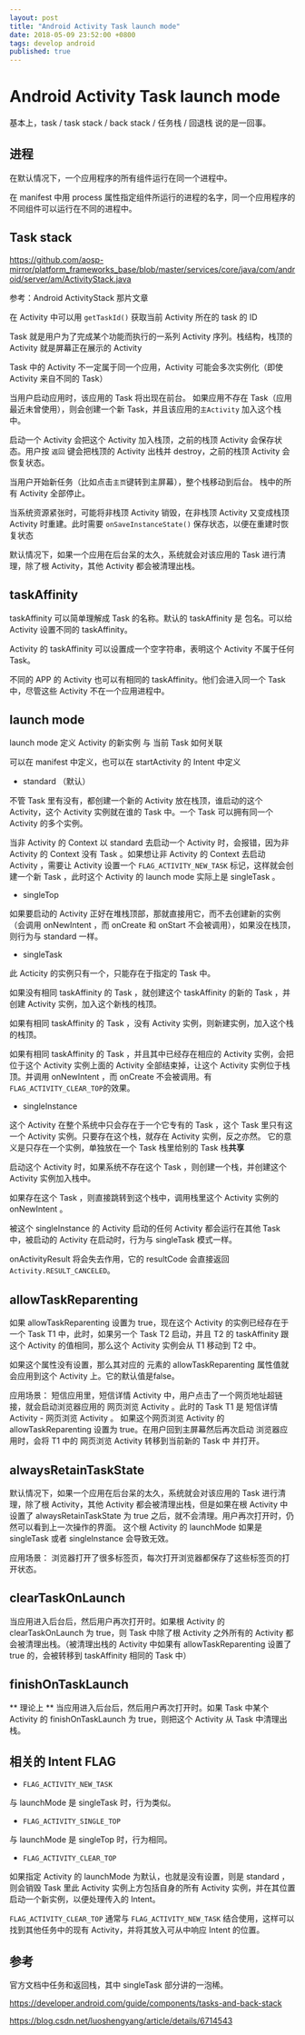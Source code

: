 ```yaml
---
layout: post
title: "Android Activity Task launch mode"
date: 2018-05-09 23:52:00 +0800
tags: develop android
published: true
---
```

# Android Activity Task launch mode

基本上，task / task stack / back stack / 任务栈 / 回退栈 说的是一回事。

## 进程

在默认情况下，一个应用程序的所有组件运行在同一个进程中。

在 manifest 中用 process 属性指定组件所运行的进程的名字，同一个应用程序的不同组件可以运行在不同的进程中。

## Task stack

<https://github.com/aosp-mirror/platform_frameworks_base/blob/master/services/core/java/com/android/server/am/ActivityStack.java>

参考：Android ActivityStack 那片文章

在 Activity 中可以用 `getTaskId()` 获取当前 Activity 所在的 task 的 ID 

Task 就是用户为了完成某个功能而执行的一系列 Activity 序列。栈结构，栈顶的 Activity 就是屏幕正在展示的 Activity

Task 中的 Activity 不一定属于同一个应用，Activity 可能会多次实例化（即使 Activity 来自不同的 Task）

当用户启动应用时，该应用的 Task 将出现在前台。 如果应用不存在 Task（应用最近未曾使用），则会创建一个新 Task，并且该应用的`主Activity` 加入这个栈中。

启动一个 Activity 会把这个 Activity 加入栈顶，之前的栈顶 Activity 会保存状态。用户按 `返回` 键会把栈顶的 Activity 出栈并 destroy，之前的栈顶 Activity 会恢复状态。 

当用户开始新任务（比如点击`主页`键转到主屏幕），整个栈移动到后台。 栈中的所有 Activity 全部停止。

当系统资源紧张时，可能将非栈顶 Activity 销毁，在非栈顶 Activity 又变成栈顶 Activity 时重建。此时需要 `onSaveInstanceState()` 保存状态，以便在重建时恢复状态

默认情况下，如果一个应用在后台呆的太久，系统就会对该应用的 Task 进行清理，除了根 Activity，其他 Activity 都会被清理出栈。

## taskAffinity

taskAffinity 可以简单理解成 Task 的名称。默认的 taskAffinity 是 包名。可以给 Activity 设置不同的 taskAffinity。

Activity 的 taskAffinity 可以设置成一个空字符串，表明这个 Activity 不属于任何 Task。

不同的 APP 的 Activity 也可以有相同的 taskAffinity。他们会进入同一个 Task 中，尽管这些 Activity 不在一个应用进程中。

## launch mode

 launch mode 定义 Activity 的新实例 与 当前 Task 如何关联

可以在 manifest 中定义，也可以在 startActivity 的 Intent 中定义

- standard （默认）

不管 Task 里有没有，都创建一个新的 Activity 放在栈顶，谁启动的这个 Activity，这个 Activity 实例就在谁的 Task 中。一个 Task 可以拥有同一个 Activity 的多个实例。

当非 Activity 的 Context 以 standard 去启动一个 Activity 时，会报错，因为非 Activity 的 Context 没有 Task 。如果想让非 Activity 的 Context 去启动 Activity ，需要让 Activity 设置一个 `FLAG_ACTIVITY_NEW_TASK` 标记，这样就会创建一个新 Task ，此时这个 Activity 的 launch mode 实际上是 singleTask 。

- singleTop

如果要启动的 Activity 正好在堆栈顶部，那就直接用它，而不去创建新的实例（会调用 onNewIntent ，而 onCreate 和 onStart 不会被调用），如果没在栈顶，则行为与 standard 一样。

- singleTask

此 Acticity 的实例只有一个，只能存在于指定的 Task 中。

如果没有相同 taskAffinity 的 Task ，就创建这个 taskAffinity 的新的 Task ，并创建 Activity 实例，加入这个新栈的栈顶。

如果有相同 taskAffinity 的 Task ，没有 Activity 实例，则新建实例，加入这个栈的栈顶。

如果有相同 taskAffinity 的 Task ，并且其中已经存在相应的 Activity 实例，会把位于这个 Activity 实例上面的 Activity 全部结束掉，让这个 Activity 实例位于栈顶。并调用 onNewIntent ，而 onCreate  不会被调用。有`FLAG_ACTIVITY_CLEAR_TOP`的效果。

- singleInstance

这个 Activity 在整个系统中只会存在于一个它专有的 Task ，这个 Task 里只有这一个 Activity 实例。只要存在这个栈，就存在 Activity 实例，反之亦然。
它的意义是只存在一个实例，单独放在一个 Task 栈里给别的 Task 栈**共享**

启动这个 Activity 时，如果系统不存在这个 Task ，则创建一个栈，并创建这个 Activity 实例加入栈中。

如果存在这个 Task ，则直接跳转到这个栈中，调用栈里这个 Activity 实例的 onNewIntent 。 

被这个 singleInstance 的 Activity 启动的任何 Activity 都会运行在其他 Task 中，被启动的 Activity 在启动时，行为与 singleTask 模式一样。

onActivityResult 将会失去作用，它的 resultCode 会直接返回 `Activity.RESULT_CANCELED`。



## allowTaskReparenting

如果 allowTaskReparenting 设置为 true，现在这个 Activity 的实例已经存在于一个 Task  T1 中，此时，如果另一个 Task  T2 启动，并且 T2 的 taskAffinity 跟这个 Activity 的值相同，那么这个 Activity 实例会从 T1 移动到 T2 中。
 
如果这个属性没有设置，那么其对应的 <application> 元素的 allowTaskReparenting 属性值就会应用到这个 Activity 上。它的默认值是false。

应用场景：
短信应用里，短信详情 Activity 中，用户点击了一个网页地址超链接，就会启动浏览器应用的 网页浏览 Activity 。此时的 Task  T1 是 短信详情 Activity - 网页浏览 Activity 。
如果这个网页浏览 Activity  的 allowTaskReparenting 设置为 true。在用户回到主屏幕然后再次启动 浏览器应用时，会将 T1 中的 网页浏览 Activity 转移到当前新的 Task 中 并打开。

## alwaysRetainTaskState

默认情况下，如果一个应用在后台呆的太久，系统就会对该应用的 Task 进行清理，除了根 Activity，其他 Activity 都会被清理出栈，但是如果在根 Activity 中设置了 alwaysRetainTaskState 为 true 之后，就不会清理。用户再次打开时，仍然可以看到上一次操作的界面。 
这个根 Activity 的 launchMode 如果是 singleTask 或者 singleInstance 会导致无效。

应用场景：
浏览器打开了很多标签页，每次打开浏览器都保存了这些标签页的打开状态。 

## clearTaskOnLaunch

当应用进入后台后，然后用户再次打开时。如果根 Activity 的 clearTaskOnLaunch 为 true，则 Task 中除了根 Activity 之外所有的 Activity 都会被清理出栈。（被清理出栈的 Activity 中如果有 allowTaskReparenting 设置了 true 的，会被转移到 taskAffinity 相同的 Task 中）

## finishOnTaskLaunch

** 理论上 ** 当应用进入后台后，然后用户再次打开时。如果 Task 中某个 Activity 的 finishOnTaskLaunch 为 true，则把这个 Activity 从 Task 中清理出栈。


## 相关的 Intent FLAG

- `FLAG_ACTIVITY_NEW_TASK`

与 launchMode 是 singleTask 时，行为类似。

- `FLAG_ACTIVITY_SINGLE_TOP`

与 launchMode 是 singleTop 时，行为相同。

- `FLAG_ACTIVITY_CLEAR_TOP`

如果指定 Activity 的 launchMode 为默认，也就是没有设置，则是 standard ，则会销毁 Task 里此 Activity 实例上方包括自身的所有 Activity 实例，并在其位置启动一个新实例，以便处理传入的 Intent。

`FLAG_ACTIVITY_CLEAR_TOP` 通常与 `FLAG_ACTIVITY_NEW_TASK` 结合使用，这样可以找到其他任务中的现有 Activity，并将其放入可从中响应 Intent 的位置。


## 参考

官方文档中任务和返回栈，其中 singleTask 部分讲的一泡稀。

<https://developer.android.com/guide/components/tasks-and-back-stack>

<https://blog.csdn.net/luoshengyang/article/details/6714543>
